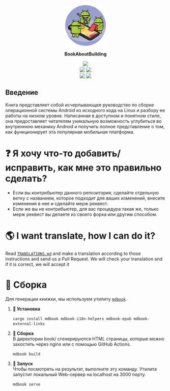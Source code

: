 <p align="center">
  <img src="src/images/icon.png" width="128"/>
  <p align="center"><b>BookAboutBuilding</b></p>
</p>

<p align="center">
<img src="https://img.shields.io/badge/Android-3DDC84?style=for-the-badge&logo=android&logoColor=white"/><br>
<img src="https://img.shields.io/badge/lineageos-167C80?style=for-the-badge&logo=lineageos&logoColor=white"/>
<img src="https://img.shields.io/badge/Linux-FCC624?style=for-the-badge&logo=linux&logoColor=black"/><br>
<img src="https://img.shields.io/badge/Arch%20Linux-1793D1?logo=arch-linux&logoColor=fff&style=for-the-badge"/>
<img src="https://img.shields.io/badge/Debian-D70A53?style=for-the-badge&logo=debian&logoColor=white"/>
</p>

## Введение

Книга представляет собой исчерпывающее руководство по сборке операционной системы Android из исходного кода на Linux и разбору ее работы на низком уровне. Написанная в доступном и понятном стиле, она предоставляет читателям уникальную возможность углубиться во внутреннюю механику Android и получить полное представление о том, как функционирует эта популярная мобильная платформа.

# ❓ Я хочу что-то добавить/исправить, как мне это правильно сделать?

* Если вы контрибьютер данного репозитория, сделайте отдельную ветку с названием, которое подходит для ваших изменений, внесите изменения в нее и сделайте мерж реквест. 
* Если же вы не контрибьютер, для вас процедура такая же, только мерж реквест вы делаете из своего форка или другим способом.

# 🌎 I want translate, how I can do it?
Read [`TRANSLATIONS.md`](TRANSLATIONS.md) and make a translation according to those instructions and send us a Pull Request. We will check your translation and if it is correct, we will accept it

# 🔨 Сборка

Для генерации книжки, мы используем утилиту [`mdbook`](https://github.com/rust-lang/mdBook).
1. <b>🦀 Установка</b>

	```
	cargo install mdbook mdbook-i18n-helpers mdbook-epub mdbook-external-links
	```
2. <b>🔨 Сборка</b><br>
В директории book/ сгенерируются HTML страницы, которые можно захостить через nginx или с помощью GitHub Actions.
	```
	mdbook build
	```
3. <b>🚀 Запуск</b><br>
Чтобы посмотреть на результат, выполните эту команду. Утилита запустит локальный Web-сервер на localhost на 3000 порту.
	```
	mdbook serve
	```
